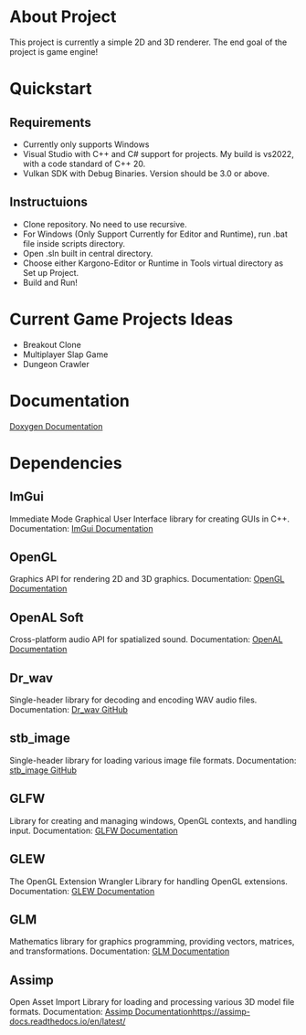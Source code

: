 # About Project

This project is currently a simple 2D and 3D renderer. The end goal of the project is game engine!

# Quickstart

## Requirements
- Currently only supports Windows
- Visual Studio with C++ and C# support for projects. My build is vs2022, with a code standard of C++ 20.
- Vulkan SDK with Debug Binaries. Version should be 3.0 or above.
## Instructuions
- Clone repository. No need to use recursive.
- For Windows (Only Support Currently for Editor and Runtime), run .bat file inside scripts directory.
- Open .sln built in central directory.
- Choose either Kargono-Editor or Runtime in Tools virtual directory as Set up Project.
- Build and Run!

# Current Game Projects Ideas

- Breakout Clone
- Multiplayer Slap Game
- Dungeon Crawler

# Documentation

[Doxygen Documentation](https://raw.githack.com/Charles-Breuer/Kargono/Development-Branch/doc/html/index.html)

# Dependencies

## ImGui
Immediate Mode Graphical User Interface library for creating GUIs in C++. Documentation: [ImGui Documentation](https://github.com/ocornut/imgui)

## OpenGL
Graphics API for rendering 2D and 3D graphics. Documentation: [OpenGL Documentation](https://www.khronos.org/opengl/)

## OpenAL Soft
Cross-platform audio API for spatialized sound. Documentation: [OpenAL Documentation](https://github.com/kcat/openal-soft)

## Dr_wav
Single-header library for decoding and encoding WAV audio files. Documentation: [Dr_wav GitHub](https://github.com/mackron/dr_libs/tree/master)

## stb_image
Single-header library for loading various image file formats. Documentation: [stb_image GitHub](https://github.com/nothings/stb/tree/master)

## GLFW
Library for creating and managing windows, OpenGL contexts, and handling input. Documentation: [GLFW Documentation](https://www.glfw.org/documentation.html)

## GLEW
The OpenGL Extension Wrangler Library for handling OpenGL extensions. Documentation: [GLEW Documentation](https://glew.sourceforge.net/)

## GLM
Mathematics library for graphics programming, providing vectors, matrices, and transformations. Documentation: [GLM Documentation](https://github.com/g-truc/glm)

## Assimp
Open Asset Import Library for loading and processing various 3D model file formats. Documentation: [Assimp Documentation](https://assimp-docs.readthedocs.io/en/latest/)https://assimp-docs.readthedocs.io/en/latest/
